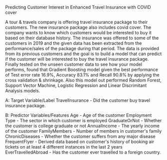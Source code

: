 Predicting Customer Interest in Enhanced Travel Insurance with COVID cover

A tour & travels company is offering travel insurance package to their customers. The new insurance 
package also includes covid cover. The company wants to know which customers would be interested to 
buy it based on their database history. The insurance was offered to some of the customers in 2019 and 
the given data has been extracted from the performance/sales of the package during that period. The data 
is provided from its previous customers and the goal is to build a model that can predict if 
the customer will be interested to buy the travel insurance package. Finally tested on the unseen customer data to see 
how your model performs, found that Gradient Boosting model given the best performance of Test error rate 16.9%, Accuracy 83.1% and Recall 90.8% by applying the cross validation & shrinkage. Also this model out performed Random Forest, Support Vector Machine, Logistic Regression and Linear Discrimitant Analysis models.

A: Target Variable/Label
TravelInsurance - Did the customer buy travel insurance package.

B: Predictor Variables/Features
Age - Age of the customer
Employment Type - The sector in which customer is employed
GraduateOrNot - Whether the customer is college graduate or not
AnnualIncome - The yearly income of the customer 
FamilyMembers - Number of members in customer's family
ChronicDiseases - Whether the customer suffers from any major disease 
FrequentFlyer - Derived data based on customer's history of booking air tickets on at least 4 
different instances in the last 2 years
EverTravelledAbroad - Has the customer ever travelled to a foreign country.
